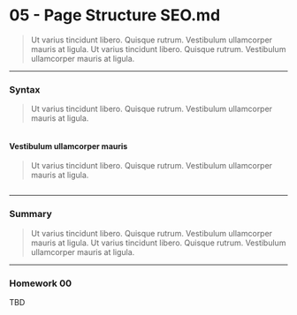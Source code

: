 05 - Page Structure SEO.md
===============

> Ut varius tincidunt libero. Quisque rutrum. Vestibulum ullamcorper mauris at ligula. Ut varius tincidunt libero. Quisque rutrum. Vestibulum ullamcorper mauris at ligula.

***

### Syntax
> Ut varius tincidunt libero. Quisque rutrum. Vestibulum ullamcorper mauris at ligula. 

```html

```

#### Vestibulum ullamcorper mauris
> Ut varius tincidunt libero. Quisque rutrum. Vestibulum ullamcorper mauris at ligula.

```html

```

***

### Summary
> Ut varius tincidunt libero. Quisque rutrum. Vestibulum ullamcorper mauris at ligula. Ut varius tincidunt libero. Quisque rutrum. Vestibulum ullamcorper mauris at ligula.

***

### Homework 00

TBD